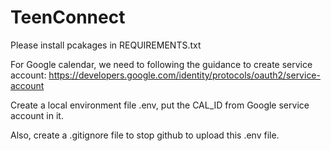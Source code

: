 # TeenConnect

Please install pcakages in REQUIREMENTS.txt

For Google calendar, we need to following the guidance to create service account:
https://developers.google.com/identity/protocols/oauth2/service-account

Create a local environment file .env, put the CAL_ID from Google service account in it.

Also, create a .gitignore file to stop github to upload this .env file.
